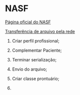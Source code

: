 # NASF

[Página oficial do NASF](http://dab.saude.gov.br/portaldab/ape_nasf.php)

[Transferência de arquivo pela rede](https://www.devmedia.com.br/java-socket-transferencia-de-arquivos-pela-rede/32107)

1. Criar perfil profissional;

2. Complementar Paciente;

3. Terminar serialização;

4. Envio do arquivo;

5. Criar classe prontuário;

6. 


